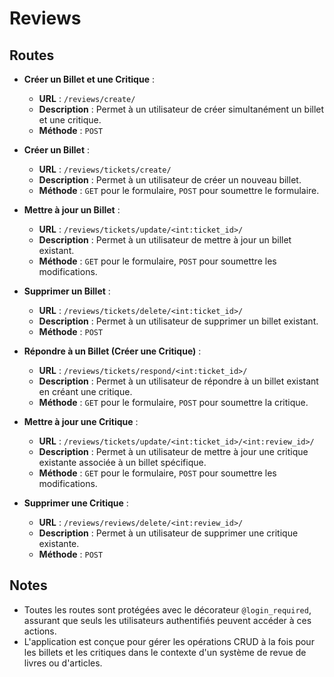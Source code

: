 # Reviews 

## Routes

- **Créer un Billet et une Critique** :
  - **URL** : `/reviews/create/`
  - **Description** : Permet à un utilisateur de créer simultanément un billet et une critique.
  - **Méthode** : `POST`
  
- **Créer un Billet** :
  - **URL** : `/reviews/tickets/create/`
  - **Description** : Permet à un utilisateur de créer un nouveau billet.
  - **Méthode** : `GET` pour le formulaire, `POST` pour soumettre le formulaire.
  
- **Mettre à jour un Billet** :
  - **URL** : `/reviews/tickets/update/<int:ticket_id>/`
  - **Description** : Permet à un utilisateur de mettre à jour un billet existant.
  - **Méthode** : `GET` pour le formulaire, `POST` pour soumettre les modifications.
  
- **Supprimer un Billet** :
  - **URL** : `/reviews/tickets/delete/<int:ticket_id>/`
  - **Description** : Permet à un utilisateur de supprimer un billet existant.
  - **Méthode** : `POST`
  
- **Répondre à un Billet (Créer une Critique)** :
  - **URL** : `/reviews/tickets/respond/<int:ticket_id>/`
  - **Description** : Permet à un utilisateur de répondre à un billet existant en créant une critique.
  - **Méthode** : `GET` pour le formulaire, `POST` pour soumettre la critique.
  
- **Mettre à jour une Critique** :
  - **URL** : `/reviews/tickets/update/<int:ticket_id>/<int:review_id>/`
  - **Description** : Permet à un utilisateur de mettre à jour une critique existante associée à un billet spécifique.
  - **Méthode** : `GET` pour le formulaire, `POST` pour soumettre les modifications.
  
- **Supprimer une Critique** :
  - **URL** : `/reviews/reviews/delete/<int:review_id>/`
  - **Description** : Permet à un utilisateur de supprimer une critique existante.
  - **Méthode** : `POST`

## Notes

- Toutes les routes sont protégées avec le décorateur `@login_required`, assurant que seuls les utilisateurs authentifiés peuvent accéder à ces actions.
- L'application est conçue pour gérer les opérations CRUD à la fois pour les billets et les critiques dans le contexte d'un système de revue de livres ou d'articles.